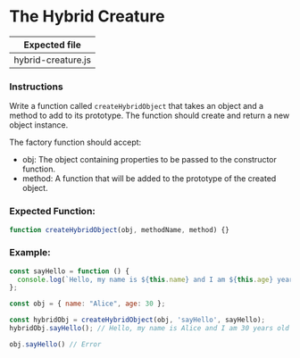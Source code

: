 # The Hybrid Creature

| Expected file      |
| ------------------ |
| hybrid-creature.js |

### Instructions

Write a function called `createHybridObject` that takes an object and a method to add to its prototype. The function should create and return a new object instance.

The factory function should accept:

- obj: The object containing properties to be passed to the constructor function.
- method: A function that will be added to the prototype of the created object.

### Expected Function:

```js
function createHybridObject(obj, methodName, method) {}
```

### Example:

```js
const sayHello = function () {
  console.log(`Hello, my name is ${this.name} and I am ${this.age} years old.`);
};

const obj = { name: "Alice", age: 30 };

const hybridObj = createHybridObject(obj, 'sayHello', sayHello);
hybridObj.sayHello(); // Hello, my name is Alice and I am 30 years old

obj.sayHello() // Error
```
